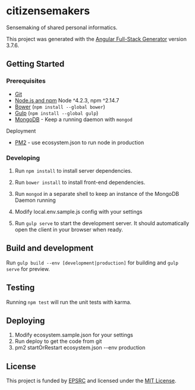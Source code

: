 # citizensemakers

Sensemaking of shared personal informatics.

This project was generated with the [Angular Full-Stack Generator](https://github.com/DaftMonk/generator-angular-fullstack) version 3.7.6.

## Getting Started

### Prerequisites

- [Git](https://git-scm.com/)
- [Node.js and npm](nodejs.org) Node ^4.2.3, npm ^2.14.7
- [Bower](bower.io) (`npm install --global bower`)
- [Gulp](http://gulpjs.com/) (`npm install --global gulp`)
- [MongoDB](https://www.mongodb.org/) - Keep a running daemon with `mongod`

Deployment
- [PM2](http://pm2.keymetrics.io/) - use ecosystem.json to run node in production


### Developing

1. Run `npm install` to install server dependencies.

2. Run `bower install` to install front-end dependencies.

3. Run `mongod` in a separate shell to keep an instance of the MongoDB Daemon running

4. Modify local.env.sample.js config with your settings

5. Run `gulp serve` to start the development server. It should automatically open the client in your browser when ready.

## Build and development

Run `gulp build --env [development|production]` for building and `gulp serve` for preview.

## Testing

Running `npm test` will run the unit tests with karma.

## Deploying

1. Modify ecosystem.sample.json for your settings
2. Run deploy to get the code from git
3. pm2 startOrRestart ecosystem.json --env production

## License

This project is funded by [EPSRC](https://www.epsrc.ac.uk/) and licensed under the [MIT License](https://github.com/aarepuu/citizensemakers/blob/master/LICENSE).

